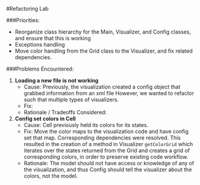 #Refactoring Lab

###Priorities:
 * Reorganize class hierarchy for the Main, Visualizer, and Config classes, and ensure that this is working
 * Exceptions handling
 * Move color handling from the Grid class to the Visualizer, and fix related dependencies.
 
###Problems Encountered:
1. **Loading a new file is not working**
   * Cause: Previously, the visualization created a config object that grabbed information from an xml file
   However, we wanted to refactor such that multiple types of visualizers.
   * Fix: 
   * Rationale / Tradeoffs Considered:
2. **Config set colors in Cell**
   * Cause: Cell previously held its colors for its states.
   * Fix: Move the color maps to the visualization code and have config set that map. Corresponding dependencies
   were resolved. This resulted in the creation of a method in Visualizer `getColorGrid` which iterates
   over the states returned from the Grid and creates a grid of corresponding colors, in order to
   preserve existing code workflow.
   * Rationale: The model should not have access or knowledge of any of the visualization, and thus
   Config should tell the visualizer about the colors, not the model.
   